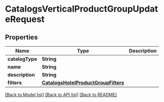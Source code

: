 # CatalogsVerticalProductGroupUpdateRequest

## Properties
Name | Type | Description | Notes
------------ | ------------- | ------------- | -------------
**catalogType** | **String** |  | [optional] 
**name** | **String** |  | [optional] 
**description** | **String** |  | [optional] 
**filters** | [**CatalogsHotelProductGroupFilters**](CatalogsHotelProductGroupFilters.md) |  | [optional] 

[[Back to Model list]](../README.md#documentation-for-models) [[Back to API list]](../README.md#documentation-for-api-endpoints) [[Back to README]](../README.md)


